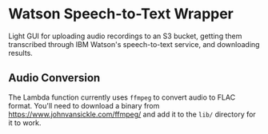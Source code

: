# Watson Speech-to-Text Wrapper

Light GUI for uploading audio recordings to an S3 bucket, getting them transcribed
through IBM Watson's speech-to-text service, and downloading results.

## Audio Conversion

The Lambda function currently uses `ffmpeg` to convert audio to FLAC format. You'll need to download a binary from
https://www.johnvansickle.com/ffmpeg/ and add it to the `lib/` directory for it to work.